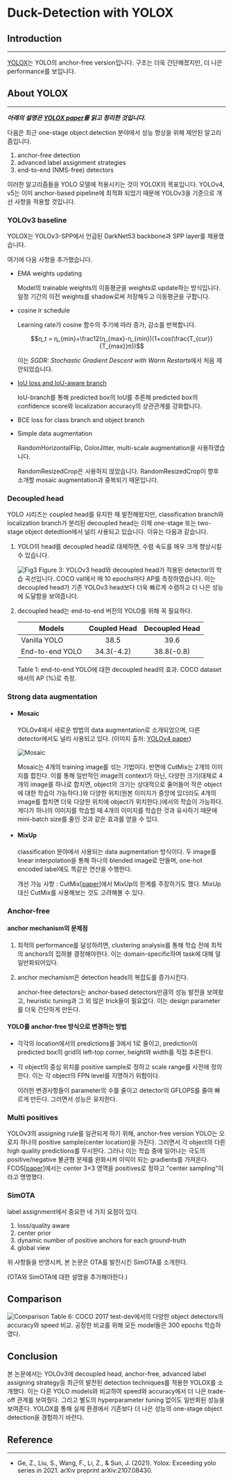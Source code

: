 # Duck-Detection with YOLOX

## Introduction
---
[YOLOX](https://github.com/Megvii-BaseDetection/YOLOX)는 YOLO의 anchor-free version입니다. 구조는 더욱 간단해졌지만, 더 나은 performance를 보입니다. 

## About YOLOX
---
**_아래의 설명은 [YOLOX paper](https://arxiv.org/abs/2107.08430)를 읽고 정리한 것입니다._**

다음은 최근 one-stage object detection 분야에서 성능 향상을 위해 제안된 알고리즘입니다.

1. anchor-free detection
2. advanced label assignment strategies
3. end-to-end (NMS-free) detectors

이러한 알고리즘들을 YOLO 모델에 적용시키는 것이 YOLOX의 목표입니다. YOLOv4, v5는 이미 anchor-based pipeline에 최적화 되었기 때문에 YOLOv3을 기준으로 개선 사항을 적용할 것입니다.

### YOLOv3 baseline

YOLOX는 YOLOv3-SPP에서 언급된 DarkNet53 backbone과 SPP layer를 채용했습니다.

여기에 다음 사항을 추가했습니다.

- EMA weights updating
    
    Model의 trainable weights의 이동평균을 weights로 update하는 방식입니다. 일정 기간의 이전 weights를 shadow로써 저장해두고 이동평균을 구합니다. 

- cosine lr schedule

    Learning rate가 cosine 함수의 주기에 따라 증가, 감소를 반복합니다. 
    
    $$η_t = η_{min}+\frac12(η_{max}-η_{min})(1+cos(\frac{T_{cur}}{T_{max}}π))$$

    이는 *SGDR: Stochastic Gradient Descent with Warm Restarts*에서 처음 제안되었습니다.

- [IoU loss and IoU-aware branch]()

    IoU-branch를 통해 predicted box의 IoU를 추론해 predicted box의 confidence score와 localization accuracy의 상관관계를 강화합니다.

- BCE loss for class branch and object branch

- Simple data augmentation

    RandomHorizontalFlip, ColorJitter, multi-scale augmentation을 사용하였습니다.

    RandomResizedCrop은 사용하지 않았습니다. RandomResizedCrop이 향후 소개할 mosaic augmentation과 중복되기 때문입니다.

### Decoupled head

YOLO 시리즈는 coupled head를 유지한 채 발전해왔지만, classification branch와 localization branch가 분리된 decoupled head는 이제 one-stage 또는 two-stage object detedtion에서 널리 사용되고 있습니다. 이유는 다음과 같습니다.

1. YOLO의 head를 decoupled head로 대체하면, 수렴 속도를 매우 크게 향상시킬 수 있습니다.

    ![Fig3](my_docs/Fig3.png)
    Figure 3: YOLOv3 head와 decoupled head가 적용된 detector의 학습 곡선입니다. COCO val에서 매 10 epochs마다 AP를 측정하였습니다. 이는 decoupled head가 기존 YOLOv3 head보다 더욱 빠르게 수렴하고 더 나은 성능에 도달함을 보여줍니다.

2. decoupled head는 end-to-end 버전의 YOLO를 위해 꼭 필요하다.

    |Models         |Coupled Head|Decoupled Head|
    |---------------|:----------:|:------------:|
    |Vanilla YOLO   |38.5        |39.6          |
    |End-to-end YOLO|34.3(-4.2)  |38.8(-0.8)    |

    Table 1: end-to-end YOLO에 대한 decoupled head의 효과. COCO dataset에서의 AP (%)로 측정.

### Strong data augmentation

- #### Mosaic

    YOLOv4에서 새로운 방법의 data augmentation로 소개되었으며, 다른 detector에서도 널리 사용되고 있다. (이미지 출처: [YOLOv4 paper](https://arxiv.org/abs/2004.10934))
    
    ![Mosaic](my_docs/mosaic.png)

    Mosaic는 4개의 training image를 섞는 기법이다. 반면에 CutMix는 2개의 이미지를 합친다. 이를 통해 일반적인 image의 context가 아닌, 다양한 크기(대체로 4개의 image를 하나로 합치면, object의 크기는 상대적으로 줄어들어 작은 object에 대한 학습이 가능하다.)와 다양한 위치(원본 이미지가 중앙에 있더라도 4개의 image를 합치면 더욱 다양한 위치에 object가 위치한다.)에서의 학습이 가능하다. 게다가 하나의 이미지를 학습할 때 4개의 이미지를 학습한 것과 유사하기 때문에 mini-batch size를 줄인 것과 같은 효과를 얻을 수 있다.

- #### MixUp

    classification 분야에서 사용되는 data augmentation 방식이다. 두 image를 linear interpolation을 통해 하나의 blended image로 만들며, one-hot encoded label에도 똑같은 연산을 수행한다. 

    개선 가능 사항 : CutMix[[paper](https://openaccess.thecvf.com/content_ICCV_2019/html/Yun_CutMix_Regularization_Strategy_to_Train_Strong_Classifiers_With_Localizable_Features_ICCV_2019_paper.html)]에서 MixUp의 한계를 주장하기도 했다. MixUp 대신 CutMix를 사용해보는 것도 고려해볼 수 있다.
    
### **Anchor-free**

#### anchor mechanism의 문제점

1. 최적의 performance를 달성하려면, clustering analysis를 통해 학습 전에 최적의 anchors의 집하블 결정해야한다. 이는 domain-specific하며 task에 대해 덜 일반화되어있다.

2. anchor mechamism은 detection heads의 복잡도를 증가시킨다.

    anchor-free detectors는 anchor-based detectors만큼의 성능 발전을 보여왔고, heuristic tuning과 그 외 많은 trick들이 필요없다. 이는 design parameter를 더욱 간단하게 만든다.

#### YOLO를 anchor-free 방식으로 변경하는 방법

- 각각의 location에서의 predictions를 3에서 1로 줄이고, prediction이 predicted box의 grid의 left-top corner, height와 width를 직접 추론한다.

- 각 object의 중심 위치를 positive sample로 정하고 scale range를 사전에 정의한다. 이는 각 object의 FPN level를 지명하기 위함이다.

    이러한 변경사항들이 parameter의 수를 줄이고 detector의 GFLOPS를 줄여 빠르게 만든다. 그러면서 성능은 유지한다.

### Multi positives

YOLOv3의 assigning rule를 일관되게 하기 위해, anchor-free version YOLO는 오로지 하나의 positive sample(center location)을 가진다. 그러면서 각 object의 다른 high quality predictions를 무시한다. 그러나 이는 학습 중에 일어나는 극도의 positive/negative 불균형 문제를 완화시켜 이익이 되는 gradients를 가져온다. FCOS[[paper]()]에서는 center 3×3 영역을 positives로 정하고 "center sampling"이라고 명명했다. 

### SimOTA

label assignment에서 중요한 네 가지 요점이 있다.

1. loss/quality aware
2. center prior
3. dynamic number of positive anchors for each ground-truth
4. global view

위 사항들을 반영시켜, 본 논문은 OTA를 발전시킨 SimOTA를 소개한다.

(OTA와 SimOTA에 대한 설명을 추가해야한다.)

## Comparison

![Comparison](my_docs/Comparison.png)
Table 6: COCO 2017 test-dev에서의 다양한 object detectors의 accuracy와 speed 비교. 공정한 비교를 위해 모든 model들은 300 epochs 학습하였다.

## Conclusion

본 논문에서는 YOLOv3에 decoupled head, anchor-free, advanced label assigning strategy등 최근의 발전된 detection techniques를 적용한 YOLOX를 소개했다. 이는 다른 YOLO models와 비교하여 speed와 accuracy에서 더 나은 trade-off 관계를 보여줬다. 그리고 별도의 hyperparameter tuning 없이도 일반화된 성능을 보여준다. YOLOX를 통해 실제 환경에서 기존보다 더 나은 성능의 one-stage object detection을 경험하기 바란다.

## Reference
---
- Ge, Z., Liu, S., Wang, F., Li, Z., & Sun, J. (2021). Yolox: Exceeding yolo series in 2021. arXiv preprint arXiv:2107.08430.